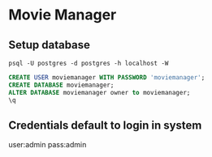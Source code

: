 Movie Manager
=====================================

Setup database
--------------
```shell
psql -U postgres -d postgres -h localhost -W
```

```sql
CREATE USER moviemanager WITH PASSWORD 'moviemanager';
CREATE DATABASE moviemanager;
ALTER DATABASE moviemanager owner to moviemanager;
\q
```

Credentials default to login in system
--------------------------------------
user:admin
pass:admin